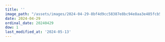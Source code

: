 ```yaml
---
title: ''
image_path: "/assets/images/2024-04-29-8bf4d9cc58387e8bc94e8aa3e485fcb5.jpeg"
date: 2024-04-29
ordinal_date: 20240429
dow: 1
last_modified_at: '2024-05-13'
---
```

